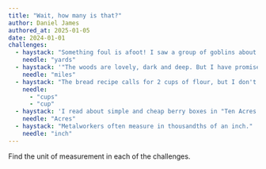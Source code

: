 ```yaml
---
title: "Wait, how many is that?"
author: Daniel James
authored_at: 2025-01-05
date: 2024-01-01
challenges:
  - haystack: "Something foul is afoot! I saw a group of goblins about 30 yards from here."
    needle: "yards"
  - haystack: '"The woods are lovely, dark and deep. But I have promises to keep. And miles to go before I sleep. And miles to go before I sleep." – Stopping by Woods on a Snowy Evening, Robert Frost'
    needle: "miles"
  - haystack: "The bread recipe calls for 2 cups of flour, but I don't have a cup measure and I'd prefer to use a kitchen scale."
    needle:
      - "cups"
      - "cup"
  - haystack: 'I read about simple and cheap berry boxes in "Ten Acres Enough" by Edmund Morris.'
    needle: "Acres"
  - haystack: "Metalworkers often measure in thousandths of an inch."
    needle: "inch"
---
```


Find the unit of measurement in each of the challenges.
